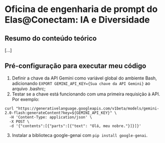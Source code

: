 # Oficina de engenharia de prompt do Elas@Conectam: IA e Diversidade
## Resumo do conteúdo teórico
[...]

## Pré-configuração para executar meu código
1. Definir a chave da API Gemini como variável global do ambiente Bash,
adicionando `EXPORT GEMINI_API_KEY={Sua chave da API Gemini}` ao arquivo
.bashrc;
2. Testar se a chave está funcionando com uma primeira requisição à API. Por
exemplo:
```
curl "https://generativelanguage.googleapis.com/v1beta/models/gemini-2.0-flash:generateContent?key=${GEMINI_API_KEY}" \
  -H 'Content-Type: application/json' \
  -X POST \
  -d '{"contents":[{"parts":[{"text": "Olá, meu nobre."}]}]}'
```
3. Instalar a biblioteca google-genai com `pip install google-genai`.
